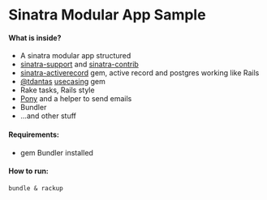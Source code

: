 Sinatra Modular App Sample
=====================

#### What is inside?

* A sinatra modular app structured
* [sinatra-support](https://github.com/sinefunc/sinatra-support) and [sinatra-contrib](https://github.com/sinatra/sinatra-contrib)
* [sinatra-activerecord](https://github.com/janko-m/sinatra-activerecord) gem, active record and postgres working like Rails
* [@tdantas](https://github.com/tdantas) [usecasing](https://github.com/tdantas/usecasing) gem
* Rake tasks, Rails style
* [Pony](https://github.com/benprew/pony) and a helper to send emails
* Bundler
* ...and other stuff

#### Requirements:

* gem Bundler installed

#### How to run:

````
bundle & rackup
````
